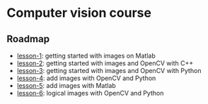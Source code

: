 # Computer vision course

## Roadmap

* [lesson-1](lesson-1): getting started with images on Matlab
* [lesson-2](lesson-2): getting started with images and OpenCV with C++
* [lesson-3](lesson-3): getting started with images and OpenCV with Python
* [lesson-4](lesson-4): add images with OpenCV and Python
* [lesson-5](lesson-5): add images with Matlab
* [lesson-6](lesson-6): logical images with OpenCV and Python

